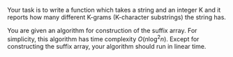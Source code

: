 Your task is to write a function which takes a string and an integer K
and it reports how many different K-grams (K-character substrings) the
string has.

You are given an algorithm for construction of the suffix array. For
simplicity, this algorithm has time complexity $O(n \log^2 n)$. Except
for constructing the suffix array, your algorithm should run in linear
time.
